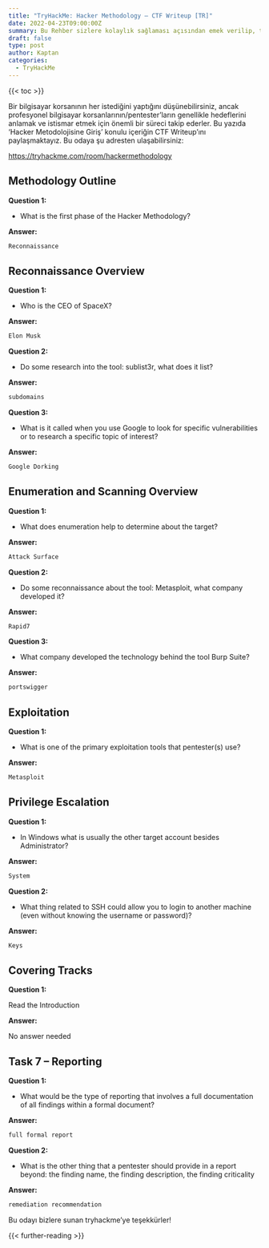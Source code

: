 ```yaml
---
title: "TryHackMe: Hacker Methodology — CTF Writeup [TR]"
date: 2022-04-23T09:00:00Z
summary: Bu Rehber sizlere kolaylık sağlaması açısından emek verilip, tecrübeler neticesi ile yazılmıştır. Bu Rehber sizlere kolaylık sağlaması açısından emek verilip, tecrübeler neticesi ile yazılmıştır.
draft: false
type: post
author: Kaptan
categories:
  - TryHackMe
---
```


{{< toc >}}

Bir bilgisayar korsanının her istediğini yaptığını düşünebilirsiniz, ancak profesyonel bilgisayar korsanlarının/pentester’ların genellikle hedeflerini anlamak ve istismar etmek için önemli bir süreci takip ederler. Bu yazıda ‘Hacker Metodolojisine Giriş’ konulu içeriğin CTF Writeup’ını paylaşmaktayız. Bu odaya şu adresten ulaşabilirsiniz:

https://tryhackme.com/room/hackermethodology

## Methodology Outline

**Question 1:**

- What is the first phase of the Hacker Methodology?

**Answer:**

```zsh
Reconnaissance
```

## Reconnaissance Overview

**Question 1:**

- Who is the CEO of SpaceX?

**Answer:**

```zsh
Elon Musk
```

**Question 2:**

- Do some research into the tool: sublist3r, what does it list?

**Answer:**

```zsh
subdomains
```

**Question 3:**

- What is it called when you use Google to look for specific vulnerabilities or to research a specific topic of interest?

**Answer:**

```zsh
Google Dorking
```

## Enumeration and Scanning Overview

**Question 1:**

- What does enumeration help to determine about the target?

**Answer:**

```zsh
Attack Surface
```

**Question 2:**

- Do some reconnaissance about the tool: Metasploit, what company developed it?

**Answer:**

```zsh
Rapid7
```

**Question 3:**

- What company developed the technology behind the tool Burp Suite?

**Answer:**

```zsh
portswigger
```

## Exploitation

**Question 1:**

- What is one of the primary exploitation tools that pentester(s) use?

**Answer:**

```zsh
Metasploit
```

## Privilege Escalation

**Question 1:**

- In Windows what is usually the other target account besides Administrator?

**Answer:**

```zsh
System
```

**Question 2:**

- What thing related to SSH could allow you to login to another machine (even without knowing the username or password)?

**Answer:**

```zsh
Keys
```

## Covering Tracks

**Question 1:**

Read the Introduction

**Answer:**

No answer needed

## Task 7 – Reporting

**Question 1:**

- What would be the type of reporting that involves a full documentation of all findings within a formal document?

**Answer:**

```zsh
full formal report
```

**Question 2:**

- What is the other thing that a pentester should provide in a report beyond: the finding name, the finding description, the finding criticality

**Answer:**

```zsh
remediation recommendation
```

Bu odayı bizlere sunan tryhackme’ye teşekkürler!

{{< further-reading >}}

